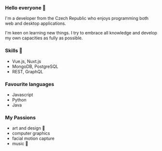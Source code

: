 ### Hello everyone 👋

I'm a developer from the Czech Republic who enjoys programming both web and desktop applications. 

I'm keen on learning new things. I try to embrace all knowledge and develop my own capacities as fully as possible.

### Skills :scroll:
* Vue.js, Nuxt.js 
* MongoDB, PostgreSQL
* REST, GraphQL

### Favourite languages
* Javascript
* Python
* Java

### My Passions
* art and design :art:
* computer graphics
* facial motion capture
* music :guitar:


